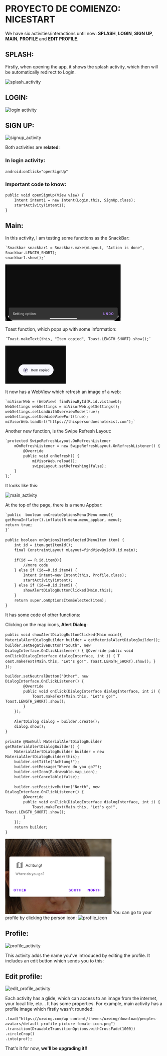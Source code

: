 # PROYECTO DE COMIENZO: NICESTART

We have six activities/interactions until now: **SPLASH**, **LOGIN**,  **SIGN UP**, **MAIN**, **PROFILE** and **EDIT PROFILE**. 

## SPLASH: 
Firstly, when opening the app, it shows the splash activity, 
which then will be automatically redirect to Login.

![splash_activity](img/splash.png)

## LOGIN: 
![login activity](img/login.png)

## SIGN UP: 
![signup_activity](img/sign_up.png)

Both activities are **related**: 

### In login activity: 
    android:onClick="openSignUp"
### Important code to know: 
    public void openSignUp(View view) {
        Intent intent1 = new Intent(Login.this, SignUp.class);
        startActivity(intent1);
    }

## Main: 
In this activity, I am testing some functions as the SnackBar:

    `Snackbar snackbar1 = Snackbar.make(mLayout, "Action is done", Snackbar.LENGTH_SHORT);
    snackbar1.show();`


![img.png](img.png) 


Toast function, which pops up with some information:

    `Toast.makeText(this, "Item copied", Toast.LENGTH_SHORT).show();`


![img_1.png](img_1.png)


It now has a WebView which refresh an image of a web: 

    `miVisorWeb = (WebView) findViewById(R.id.vistaweb);
    WebSettings webSettings = miVisorWeb.getSettings();
    webSettings.setLoadWithOverviewMode(true);
    webSettings.setUseWideViewPort(true);
    miVisorWeb.loadUrl("https://thispersondoesnotexist.com");`


Another new function, is the Swipe Refresh Layout: 

    `protected SwipeRefreshLayout.OnRefreshListener
        mOnRefreshListener = new SwipeRefreshLayout.OnRefreshListener() {
            @Override
            public void onRefresh() {
                miVisorWeb.reload();
                swipeLayout.setRefreshing(false);
        }
    };`


It looks like this:

![main_activity](img/main.png)


At the top of the page, there is a menu Appbar:

    `public  boolean onCreateOptionsMenu(Menu menu){
    getMenuInflater().inflate(R.menu.menu_appbar, menu);
    return true;
    }`

    public boolean onOptionsItemSelected(MenuItem item) {
        int id = item.getItemId();
        final ConstraintLayout mLayout=findViewById(R.id.main);

        if(id == R.id.item3){
            //more code
        } else if (id==R.id.item4) {
            Intent intent=new Intent(this, Profile.class);
            startActivity(intent);
        } else if (id==R.id.item5) {
            showAlertDialogButtonClicked(Main.this);
        }
        return super.onOptionsItemSelected(item);
    }

It has some code of other functions:

Clicking on the map icons, **Alert Dialog**: 

`public void showAlertDialogButtonClicked(Main main){
    MaterialAlertDialogBuilder builder = getMaterialAlertDialogBuilder();
    builder.setNegativeButton("South", new DialogInterface.OnClickListener() {
    @Override
        public void onClick(DialogInterface dialogInterface, int i) {
T           oast.makeText(Main.this, "Let's go!", Toast.LENGTH_SHORT).show();
        }
    });`

    builder.setNeutralButton("Other", new DialogInterface.OnClickListener() {
            @Override
            public void onClick(DialogInterface dialogInterface, int i) {
                Toast.makeText(Main.this, "Let's go!", Toast.LENGTH_SHORT).show();
            }
        });

        AlertDialog dialog = builder.create();
        dialog.show();
    }

    private @NonNull MaterialAlertDialogBuilder getMaterialAlertDialogBuilder() {
        MaterialAlertDialogBuilder builder = new MaterialAlertDialogBuilder(this);
        builder.setTitle("Achtung!");
        builder.setMessage("Where do you go?");
        builder.setIcon(R.drawable.map_icon);
        builder.setCancelable(false);

        builder.setPositiveButton("North", new DialogInterface.OnClickListener() {
            @Override
            public void onClick(DialogInterface dialogInterface, int i) {
                Toast.makeText(Main.this, "Let's go!", Toast.LENGTH_SHORT).show();
            }
        });
        return builder;
    }

![img_2.png](img_2.png)
You can go to your profile by clicking the person icon: 
![profile_icon](img/person_icon.png)

## Profile: 
![profile_activity](img/profile.png)

This activity adds the name you've introduced by editing the profile. 
It includes an edit button which sends you to this: 

## Edit profile: 
![edit_profile_activity](img/edit_profile.png)


Each activity has a glide, which can access to an image from the internet, your local file, etc... 
It has some properties. For example, main activity has a profile image which firstly wasn't rounded:

    .load("https://uxwing.com/wp-content/themes/uxwing/download/peoples-avatars/default-profile-picture-female-icon.png")
    .transition(DrawableTransitionOptions.withCrossFade(1000))
    .circleCrop()
    .into(prof);

That's it for now, **we'll be upgrading it!!**
